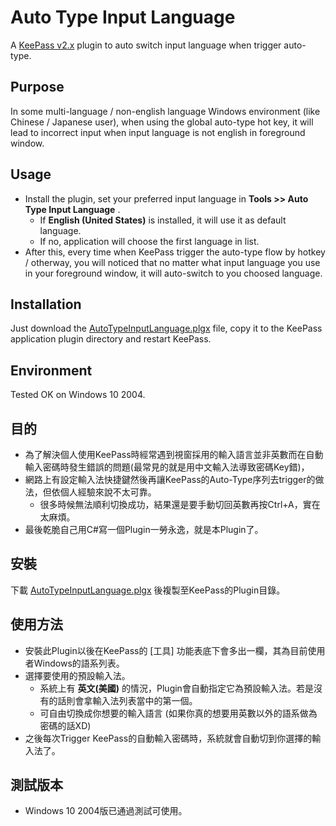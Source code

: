 # Auto Type Input Language
A [KeePass v2.x](https://keepass.info/) plugin to auto switch input language when trigger auto-type.

## Purpose
In some multi-language / non-english language Windows environment (like Chinese / Japanese user), when using the global auto-type hot key, it will lead to incorrect input when input language is not english in foreground window.

## Usage
- Install the plugin, set your preferred input language in **Tools >> Auto Type Input Language** .
  - If **English (United States)** is installed, it will use it as default language.
  - If no, application will choose the first language in list.
- After this, every time when KeePass trigger the auto-type flow by hotkey / otherway, you will noticed that no matter what input language you use in your foreground window, it will auto-switch to you choosed language.

## Installation
Just download the [AutoTypeInputLanguage.plgx](https://github.com/NightDream2016/AutoTypeInputLanguage/releases/download/v1.1.0/AutoTypeInputLanguage.plgx) file, copy it to the KeePass application plugin directory and restart KeePass.

## Environment
Tested OK on Windows 10 2004.

## 目的
- 為了解決個人使用KeePass時經常遇到視窗採用的輸入語言並非英數而在自動輸入密碼時發生錯誤的問題(最常見的就是用中文輸入法導致密碼Key錯)，
- 網路上有設定輸入法快捷鍵然後再讓KeePass的Auto-Type序列去trigger的做法，但依個人經驗來說不太可靠。
  - 很多時候無法順利切換成功，結果還是要手動切回英數再按Ctrl+A，實在太麻煩。
- 最後乾脆自己用C#寫一個Plugin一勞永逸，就是本Plugin了。

## 安裝
下載 [AutoTypeInputLanguage.plgx](https://github.com/NightDream2016/AutoTypeInputLanguage/releases/download/v1.1.0/AutoTypeInputLanguage.plgx) 後複製至KeePass的Plugin目錄。

## 使用方法
- 安裝此Plugin以後在KeePass的 [工具] 功能表底下會多出一欄，其為目前使用者Windows的語系列表。
- 選擇要使用的預設輸入法。
  - 系統上有 **英文(美國)** 的情況，Plugin會自動指定它為預設輸入法。若是沒有的話則會拿輸入法列表當中的第一個。
  - 可自由切換成你想要的輸入語言 (如果你真的想要用英數以外的語系做為密碼的話XD)
- 之後每次Trigger KeePass的自動輸入密碼時，系統就會自動切到你選擇的輸入法了。

## 測試版本
- Windows 10 2004版已通過測試可使用。
